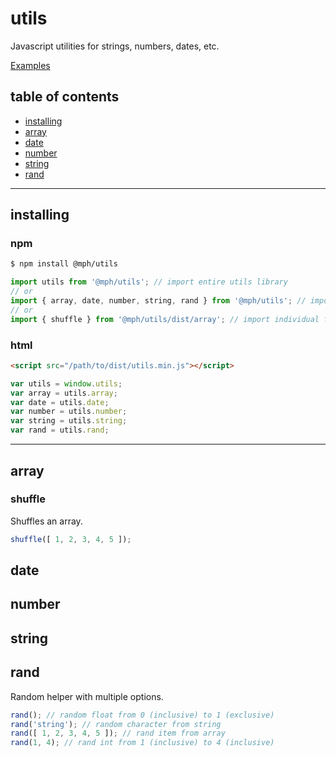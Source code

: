 # utils

Javascript utilities for strings, numbers, dates, etc.

[Examples](./examples.html)

## table of contents

- [installing](#installing)
- [array](#array)
- [date](#date)
- [number](#number)
- [string](#string)
- [rand](#rand)

* * *

## installing

### npm

```bash
$ npm install @mph/utils
```

```js
import utils from '@mph/utils'; // import entire utils library
// or
import { array, date, number, string, rand } from '@mph/utils'; // import sub libraries
// or
import { shuffle } from '@mph/utils/dist/array'; // import individual functions
```

### html

```html
<script src="/path/to/dist/utils.min.js"></script>
```

```js
var utils = window.utils;
var array = utils.array;
var date = utils.date;
var number = utils.number;
var string = utils.string;
var rand = utils.rand;
```

* * *

## array

### shuffle

Shuffles an array.

```js
shuffle([ 1, 2, 3, 4, 5 ]);
```

## date

## number

## string

## rand

Random helper with multiple options.

```js
rand(); // random float from 0 (inclusive) to 1 (exclusive)
rand('string'); // random character from string
rand([ 1, 2, 3, 4, 5 ]); // rand item from array
rand(1, 4); // rand int from 1 (inclusive) to 4 (inclusive)
```
